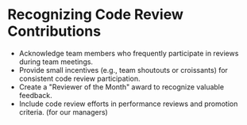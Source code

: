 # Recognizing Code Review Contributions

* Acknowledge team members who frequently participate in reviews during team meetings.
* Provide small incentives (e.g., team shoutouts or croissants) for consistent code review participation.
* Create a "Reviewer of the Month" award to recognize valuable feedback.
* Include code review efforts in performance reviews and promotion criteria. (for our managers)
